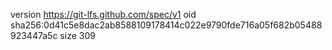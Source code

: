 version https://git-lfs.github.com/spec/v1
oid sha256:0d41c5e8dac2ab8588109178414c022e9790fde716a05f682b05488923447a5c
size 309
